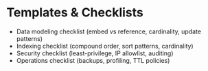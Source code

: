 # Templates & Checklists

- Data modeling checklist (embed vs reference, cardinality, update patterns)
- Indexing checklist (compound order, sort patterns, cardinality)
- Security checklist (least-privilege, IP allowlist, auditing)
- Operations checklist (backups, profiling, TTL policies)
